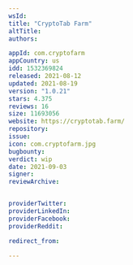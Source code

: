 ```yaml
---
wsId: 
title: "CryptoTab Farm"
altTitle: 
authors:

appId: com.cryptofarm
appCountry: us
idd: 1532369824
released: 2021-08-12
updated: 2021-08-19
version: "1.0.21"
stars: 4.375
reviews: 16
size: 11693056
website: https://cryptotab.farm/
repository: 
issue: 
icon: com.cryptofarm.jpg
bugbounty: 
verdict: wip
date: 2021-09-03
signer: 
reviewArchive:


providerTwitter: 
providerLinkedIn: 
providerFacebook: 
providerReddit: 

redirect_from:

---
```


